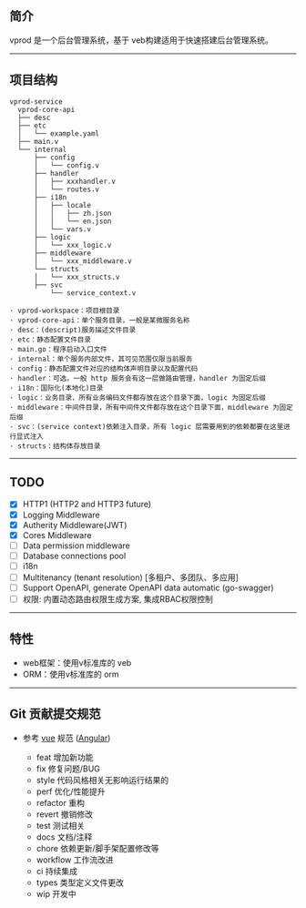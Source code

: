 ## 简介
vprod 是一个后台管理系统，基于 veb构建适用于快速搭建后台管理系统。

-------------
## 项目结构
```text
vprod-service
  vprod-core-api
  ├── desc
  ├── etc
  │   └── example.yaml
  ├── main.v
  └── internal
      ├── config
      │   └── config.v
      ├── handler
      │   ├── xxxhandler.v
      │   └── routes.v
      ├── i18n
      │   ├── locale
      │   │   ├── zh.json
      │   │   └── en.json
      │   └── vars.v
      ├── logic
      │   └── xxx_logic.v
      ├── middleware
      │   └── xxx_middleware.v
      └── structs
      │   └── xxx_structs.v
      ├── svc
          └── service_context.v

· vprod-workspace：项目根目录
· vprod-core-api：单个服务目录，一般是某微服务名称
· desc：(descript)服务描述文件目录
· etc：静态配置文件目录
· main.go：程序启动入口文件
· internal：单个服务内部文件，其可见范围仅限当前服务
· config：静态配置文件对应的结构体声明目录以及配置代码
· handler：可选，一般 http 服务会有这一层做路由管理，handler 为固定后缀
· i18n：国际化(本地化)目录
· logic：业务目录，所有业务编码文件都存放在这个目录下面，logic 为固定后缀
· middleware：中间件目录，所有中间件文件都存放在这个目录下面，middleware 为固定后缀
· svc：(service context)依赖注入目录，所有 logic 层需要用到的依赖都要在这里进行显式注入
· structs：结构体存放目录
````

-------------
## TODO
- [x] HTTP1 (HTTP2 and HTTP3 future)
- [x] Logging Middleware
- [x] Autherity Middleware(JWT)
- [x] Cores Middleware
- [ ] Data permission middleware
- [ ] Database connections pool
- [ ] i18n
- [ ] Multitenancy (tenant resolution) [多租户、多团队、多应用]
- [ ] Support OpenAPI, generate OpenAPI data automatic (go-swagger)
- [ ] 权限: 内置动态路由权限生成方案, 集成RBAC权限控制
-------------
## 特性

- web框架：使用v标准库的 veb
- ORM：使用v标准库的 orm


-------------
## Git 贡献提交规范

- 参考 [vue](https://github.com/vuejs/vue/blob/dev/.github/COMMIT_CONVENTION.md) 规范 ([Angular](https://github.com/conventional-changelog/conventional-changelog/tree/master/packages/conventional-changelog-angular))

    - feat 增加新功能
    - fix 修复问题/BUG
    - style 代码风格相关无影响运行结果的
    - perf 优化/性能提升
    - refactor 重构
    - revert 撤销修改
    - test 测试相关
    - docs 文档/注释
    - chore 依赖更新/脚手架配置修改等
    - workflow 工作流改进
    - ci 持续集成
    - types 类型定义文件更改
    - wip 开发中

